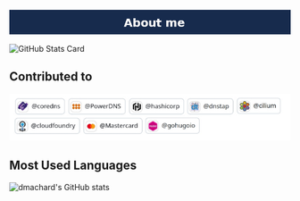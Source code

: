 ![about me](aboutme_v2.png)

![GitHub Stats Card](https://github-readme-stats.vercel.app/api?username=dmachard&show_icons=true&hide_border=true&theme=transparent)

## Contributed to
![about me](contributions.jpg)

## Most Used Languages
![dmachard's GitHub stats](https://github-readme-stats.vercel.app/api/top-langs/?username=dmachard&layout=compact&show_icons=true&card_width=950&langs_count=12&hide_title=true&hide_border=true&disable_animations=true)
